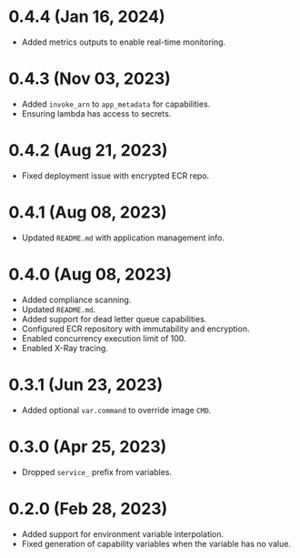 # 0.4.4 (Jan 16, 2024)
* Added metrics outputs to enable real-time monitoring.

# 0.4.3 (Nov 03, 2023)
* Added `invoke_arn` to `app_metadata` for capabilities.
* Ensuring lambda has access to secrets.

# 0.4.2 (Aug 21, 2023)
* Fixed deployment issue with encrypted ECR repo.

# 0.4.1 (Aug 08, 2023)
* Updated `README.md` with application management info.

# 0.4.0 (Aug 08, 2023)
* Added compliance scanning.
* Updated `README.md`.
* Added support for dead letter queue capabilities.
* Configured ECR repository with immutability and encryption.
* Enabled concurrency execution limit of 100.
* Enabled X-Ray tracing.

# 0.3.1 (Jun 23, 2023)
* Added optional `var.command` to override image `CMD`.

# 0.3.0 (Apr 25, 2023)
* Dropped `service_` prefix from variables.

# 0.2.0 (Feb 28, 2023)
* Added support for environment variable interpolation.
* Fixed generation of capability variables when the variable has no value.
